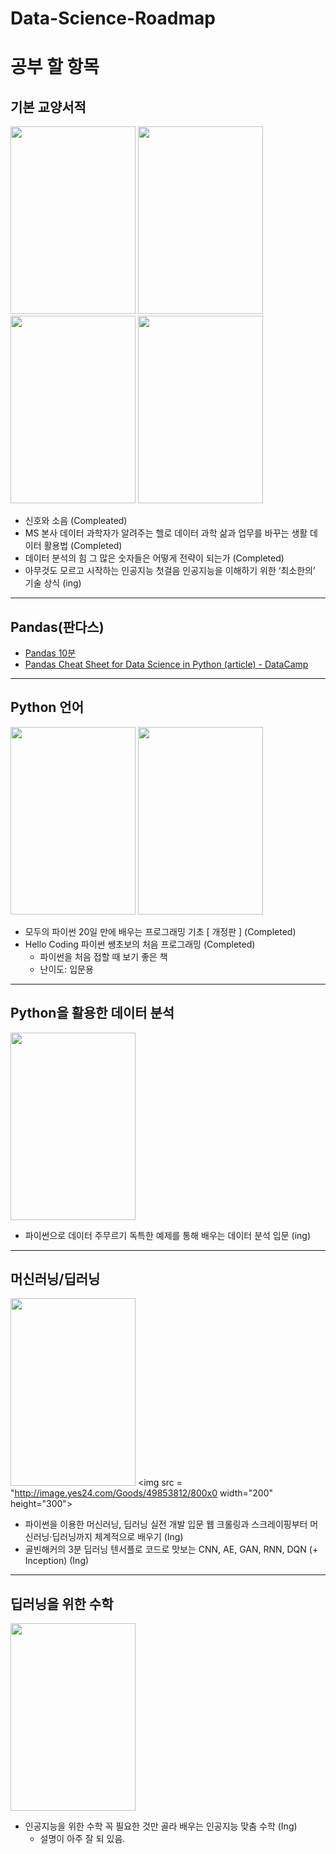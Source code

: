 # Data-Science-Roadmap

# 공부 할 항목

## 기본 교양서적
<img src = "http://image.yes24.com/momo/TopCate489/MidCate007/38215486.jpg" width="200" height="300"></img> 
<img src = "http://image.yes24.com/momo/TopCate1279/MidCate006/127853025.jpg" width="200" height="300"></img> 
<img src = "http://image.yes24.com/momo/TopCate1969/MidCate009/196880336.jpg" width="200" height="300"></img>
<img src = "http://image.yes24.com/momo/TopCate1875/MidCate002/187419168.jpg" width="200" height="300"></img> 
- 신호와 소음 (Compleated)
- MS 본사 데이터 과학자가 알려주는 헬로 데이터 과학 삶과 업무를 바꾸는 생활 데이터 활용법 (Completed)
- 데이터 분석의 힘 그 많은 숫자들은 어떻게 전략이 되는가 (Completed)
- 아무것도 모르고 시작하는 인공지능 첫걸음 인공지능을 이해하기 위한 ‘최소한의’ 기술 상식 (ing)

----
## Pandas(판다스)
- [Pandas 10분](https://dataitgirls2.github.io/10minutes2pandas/)
- [Pandas Cheat Sheet for Data Science in Python (article) - DataCamp](https://www.datacamp.com/community/data-science-cheatsheets)

----
## Python 언어
<img src = "http://image.yes24.com/momo/TopCate2050/MidCate001/204901956.jpg" width="200" height="300"></img> 
<img src = "http://image.yes24.com/momo/TopCate1740/MidCate007/173963694.jpg" width="200" height="300"></img> 
- 모두의 파이썬 20일 만에 배우는 프로그래밍 기초 [ 개정판 ] (Completed)
- Hello Coding 파이썬 쌩초보의 처음 프로그래밍 (Completed)
  - 파이썬을 처음 접할 때 보기 좋은 책
  - 난이도: 입문용 

----
## Python을 활용한 데이터 분석
<img src = "http://image.yes24.com/momo/TopCate1745/MidCate004/174435292.jpg" width="200" height="300"></img> 
- 파이썬으로 데이터 주무르기 독특한 예제를 통해 배우는 데이터 분석 입문 (ing)
  
----
## 머신러닝/딥러닝
<img src = "http://image.yes24.com/momo/TopCate1282/MidCate002/128113609.jpg" width="200" height="300"></img>
<img src = "http://image.yes24.com/Goods/49853812/800x0 width="200" height="300"></img> 
- 파이썬을 이용한 머신러닝, 딥러닝 실전 개발 입문 웹 크롤링과 스크레이핑부터 머신러닝·딥러닝까지 체계적으로 배우기 (Ing)
- 골빈해커의 3분 딥러닝 텐서플로 코드로 맛보는 CNN, AE, GAN, RNN, DQN (+ Inception) (Ing)
 

----
## 딥러닝을 위한 수학
<img src = "http://image.yes24.com/momo/TopCate2063/MidCate006/206251279.jpg" width="200" height="300"></img> 
- 인공지능을 위한 수학 꼭 필요한 것만 골라 배우는 인공지능 맞춤 수학 (Ing)
  - 설명이 아주 잘 되 있음.
 
  




 
